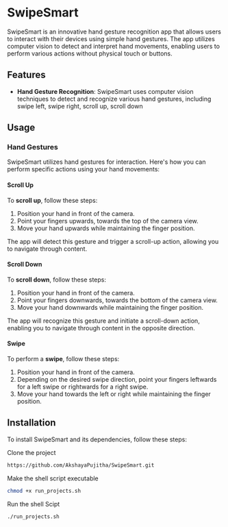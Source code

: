 # SwipeSmart

SwipeSmart is an innovative hand gesture recognition app that allows users to interact with their devices using simple hand gestures. The app utilizes computer vision to detect and interpret hand movements, enabling users to perform various actions without physical touch or buttons.

## Features

- **Hand Gesture Recognition**: SwipeSmart uses computer vision techniques to detect and recognize various hand gestures, including swipe left, swipe right, scroll up, scroll down

## Usage

### Hand Gestures

SwipeSmart utilizes hand gestures for interaction. Here's how you can perform specific actions using your hand movements:

#### Scroll Up

To **scroll up**, follow these steps:

1. Position your hand in front of the camera.
2. Point your fingers upwards, towards the top of the camera view.
3. Move your hand upwards while maintaining the finger position.

The app will detect this gesture and trigger a scroll-up action, allowing you to navigate through content.

#### Scroll Down

To **scroll down**, follow these steps:

1. Position your hand in front of the camera.
2. Point your fingers downwards, towards the bottom of the camera view.
3. Move your hand downwards while maintaining the finger position.

The app will recognize this gesture and initiate a scroll-down action, enabling you to navigate through content in the opposite direction.

#### Swipe

To perform a **swipe**, follow these steps:

1. Position your hand in front of the camera.
2. Depending on the desired swipe direction, point your fingers leftwards for a left swipe or rightwards for a right swipe.
3. Move your hand towards the left or right while maintaining the finger position.

## Installation

To install SwipeSmart and its dependencies, follow these steps:

Clone the project

```bash
https://github.com/AkshayaPujitha/SwipeSmart.git
```

Make the shell script executable

```bash
chmod +x run_projects.sh
```

Run the shell Scipt

```bash
./run_projects.sh
```










